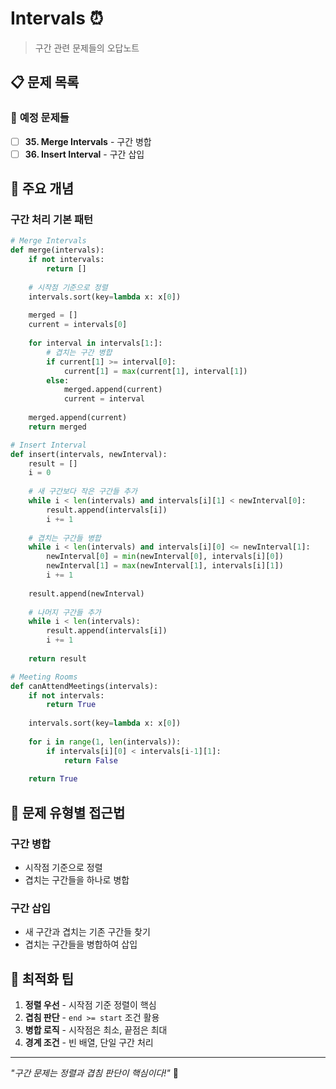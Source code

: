 # Intervals ⏰

> 구간 관련 문제들의 오답노트

## 📋 문제 목록

### 🔄 **예정 문제들**
- [ ] **35. Merge Intervals** - 구간 병합
- [ ] **36. Insert Interval** - 구간 삽입

## 🔧 주요 개념

### **구간 처리 기본 패턴**
```python
# Merge Intervals
def merge(intervals):
    if not intervals:
        return []
    
    # 시작점 기준으로 정렬
    intervals.sort(key=lambda x: x[0])
    
    merged = []
    current = intervals[0]
    
    for interval in intervals[1:]:
        # 겹치는 구간 병합
        if current[1] >= interval[0]:
            current[1] = max(current[1], interval[1])
        else:
            merged.append(current)
            current = interval
    
    merged.append(current)
    return merged

# Insert Interval
def insert(intervals, newInterval):
    result = []
    i = 0
    
    # 새 구간보다 작은 구간들 추가
    while i < len(intervals) and intervals[i][1] < newInterval[0]:
        result.append(intervals[i])
        i += 1
    
    # 겹치는 구간들 병합
    while i < len(intervals) and intervals[i][0] <= newInterval[1]:
        newInterval[0] = min(newInterval[0], intervals[i][0])
        newInterval[1] = max(newInterval[1], intervals[i][1])
        i += 1
    
    result.append(newInterval)
    
    # 나머지 구간들 추가
    while i < len(intervals):
        result.append(intervals[i])
        i += 1
    
    return result

# Meeting Rooms
def canAttendMeetings(intervals):
    if not intervals:
        return True
    
    intervals.sort(key=lambda x: x[0])
    
    for i in range(1, len(intervals)):
        if intervals[i][0] < intervals[i-1][1]:
            return False
    
    return True
```

## 📝 문제 유형별 접근법

### **구간 병합**
- 시작점 기준으로 정렬
- 겹치는 구간들을 하나로 병합

### **구간 삽입**
- 새 구간과 겹치는 기존 구간들 찾기
- 겹치는 구간들을 병합하여 삽입

## 🚀 최적화 팁

1. **정렬 우선** - 시작점 기준 정렬이 핵심
2. **겹침 판단** - `end >= start` 조건 활용
3. **병합 로직** - 시작점은 최소, 끝점은 최대
4. **경계 조건** - 빈 배열, 단일 구간 처리

---

*"구간 문제는 정렬과 겹침 판단이 핵심이다!"* 🚀
